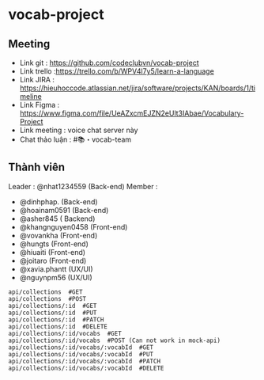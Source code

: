 # vocab-project

## Meeting

- Link git : https://github.com/codeclubvn/vocab-project
- Link trello :https://trello.com/b/WPV4l7y5/learn-a-language
- Link JIRA : https://hieuhoccode.atlassian.net/jira/software/projects/KAN/boards/1/timeline
- Link Figma : https://www.figma.com/file/UeAZxcmEJZN2eUlt3IAbae/Vocabulary-Project
- Link meeting : voice chat server này
- Chat thảo luận : #📚・vocab-team

## Thành viên

Leader : @nhat1234559 (Back-end)
Member :

- @dinhphap. (Back-end)
- @hoainam0591 (Back-end)
- @asher845 ( Backend)
- @khangnguyen0458 (Front-end)
- @vovankha (Front-end)
- @hungts (Front-end)
- @hiuaiti (Front-end)
- @joitaro (Front-end)
- @xavia.phantt (UX/UI)
- @nguynpm56 (UX/UI)

```shell
api/collections  #GET
api/collections  #POST
api/collections/:id  #GET
api/collections/:id  #PUT
api/collections/:id  #PATCH
api/collections/:id  #DELETE
api/collections/:id/vocabs  #GET
api/collections/:id/vocabs  #POST (Can not work in mock-api)
api/collections/:id/vocabs/:vocabId  #GET
api/collections/:id/vocabs/:vocabId  #PUT
api/collections/:id/vocabs/:vocabId  #PATCH
api/collections/:id/vocabs/:vocabId  #DELETE
```
